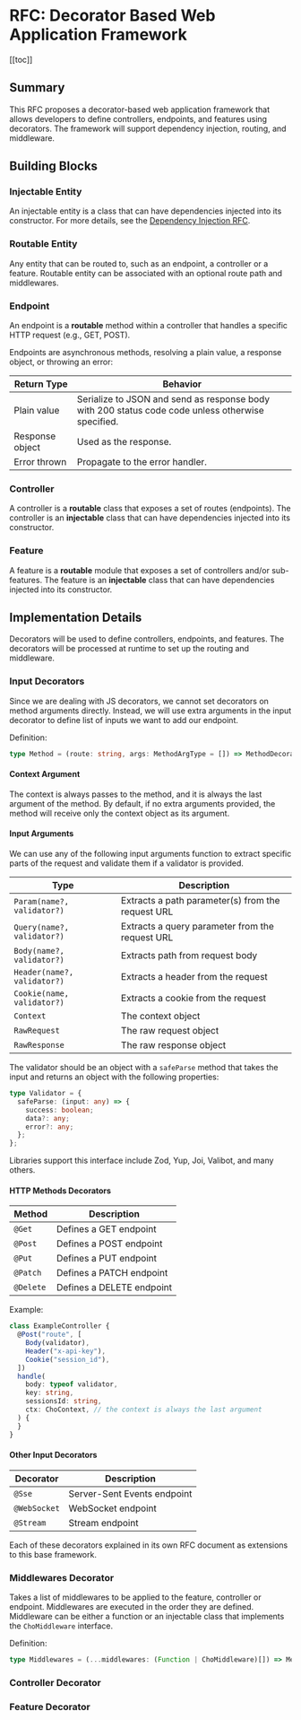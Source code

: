 # RFC: Decorator Based Web Application Framework

[[toc]]

## Summary

This RFC proposes a decorator-based web application framework that allows developers to define controllers, endpoints,
and features using decorators. The framework will support dependency injection, routing, and middleware.

## Building Blocks

### Injectable Entity

An injectable entity is a class that can have dependencies injected into its constructor. For more details, see the
[Dependency Injection RFC](./di.md).

### Routable Entity

Any entity that can be routed to, such as an endpoint, a controller or a feature. Routable entity can be associated with
an optional route path and middlewares.

### Endpoint

An endpoint is a **routable** method within a controller that handles a specific HTTP request (e.g., GET, POST).

Endpoints are asynchronous methods, resolving a plain value, a response object, or throwing an error:

| Return Type     | Behavior                                                                                          |
| --------------- | ------------------------------------------------------------------------------------------------- |
| Plain value     | Serialize to JSON and send as response body with 200 status code code unless otherwise specified. |
| Response object | Used as the response.                                                                             |
| Error thrown    | Propagate to the error handler.                                                                   |

### Controller

A controller is a **routable** class that exposes a set of routes (endpoints). The controller is an **injectable** class
that can have dependencies injected into its constructor.

### Feature

A feature is a **routable** module that exposes a set of controllers and/or sub-features. The feature is an
**injectable** class that can have dependencies injected into its constructor.

## Implementation Details

Decorators will be used to define controllers, endpoints, and features. The decorators will be processed at runtime to
set up the routing and middleware.

### Input Decorators

Since we are dealing with JS decorators, we cannot set decorators on method arguments directly. Instead, we will use
extra arguments in the input decorator to define list of inputs we want to add our endpoint.

Definition:

```ts
type Method = (route: string, args: MethodArgType = []) => MethodDecorator;
```

#### Context Argument

The context is always passes to the method, and it is always the last argument of the method. By default, if no extra
arguments provided, the method will receive only the context object as its argument.

#### Input Arguments

We can use any of the following input arguments function to extract specific parts of the request and validate them if a
validator is provided.

| Type                        | Description                                       |
| --------------------------- | ------------------------------------------------- |
| `Param(name?, validator?)`  | Extracts a path parameter(s) from the request URL |
| `Query(name?, validator?)`  | Extracts a query parameter from the request URL   |
| `Body(name?, validator?)`   | Extracts path from request body                   |
| `Header(name?, validator?)` | Extracts a header from the request                |
| `Cookie(name, validator?)`  | Extracts a cookie from the request                |
| `Context`                   | The context object                                |
| `RawRequest`                | The raw request object                            |
| `RawResponse`               | The raw response object                           |

The validator should be an object with a `safeParse` method that takes the input and returns an object with the
following properties:

```ts
type Validator = {
  safeParse: (input: any) => {
    success: boolean;
    data?: any;
    error?: any;
  };
};
```

Libraries support this interface include Zod, Yup, Joi, Valibot, and many others.

#### HTTP Methods Decorators

| Method    | Description               |
| --------- | ------------------------- |
| `@Get`    | Defines a GET endpoint    |
| `@Post`   | Defines a POST endpoint   |
| `@Put`    | Defines a PUT endpoint    |
| `@Patch`  | Defines a PATCH endpoint  |
| `@Delete` | Defines a DELETE endpoint |

Example:

```ts
class ExampleController {
  @Post("route", [
    Body(validator),
    Header("x-api-key"),
    Cookie("session_id"),
  ])
  handle(
    body: typeof validator,
    key: string,
    sessionsId: string,
    ctx: ChoContext, // the context is always the last argument
  ) {
  }
}
```

#### Other Input Decorators

| Decorator    | Description                 |
| ------------ | --------------------------- |
| `@Sse`       | Server-Sent Events endpoint |
| `@WebSocket` | WebSocket endpoint          |
| `@Stream`    | Stream endpoint             |

Each of these decorators explained in its own RFC document as extensions to this base framework.

### Middlewares Decorator

Takes a list of middlewares to be applied to the feature, controller or endpoint. Middlewares are executed in the order
they are defined. Middleware can be either a function or an injectable class that implements the `ChoMiddleware`
interface.

Definition:

```ts
type Middlewares = (...middlewares: (Function | ChoMiddleware)[]) => MethodDecorator;
```

### Controller Decorator

### Feature Decorator
